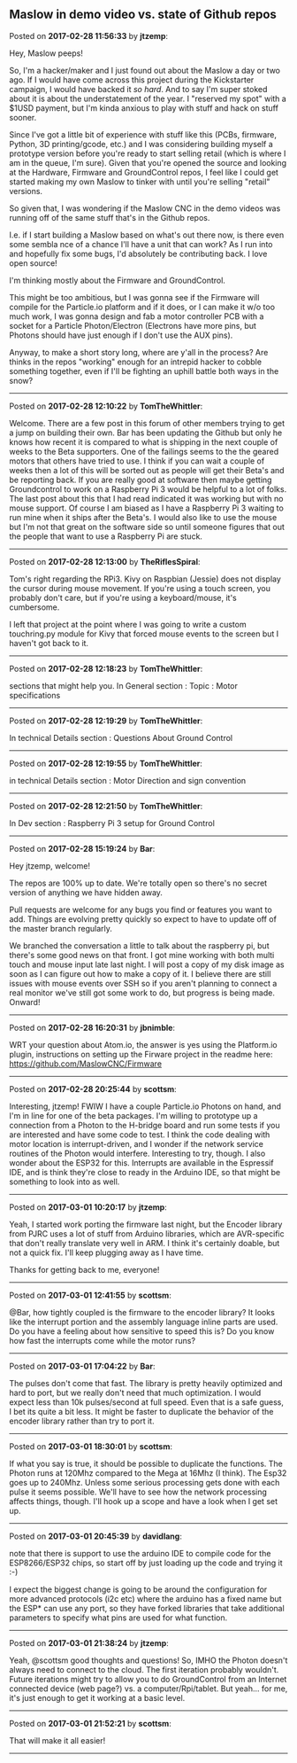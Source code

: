 ## Maslow in demo video vs. state of Github repos
Posted on **2017-02-28 11:56:33** by **jtzemp**:

Hey, Maslow peeps!

So, I'm a hacker/maker and I just found out about the Maslow a day or two ago. If I would have come across this project during the Kickstarter campaign, I would have backed it _so hard_. And to say I'm super stoked about it is about the understatement of the year. I "reserved my spot" with a $1USD payment, but I'm kinda anxious to play with stuff and hack on stuff sooner.

Since I've got a little bit of experience with stuff like this (PCBs, firmware, Python, 3D printing/gcode, etc.) and I was considering building myself a prototype version before you're ready to start selling retail (which is where I am in the queue, I'm sure). Given that you're opened the source and looking at the Hardware, Firmware and GroundControl repos, I feel like I could get started making my own Maslow to tinker with until you're selling "retail" versions.

So given that, I was wondering if the Maslow CNC in the demo videos was running off of the same stuff that's in the Github repos. 

I.e. if I start building a Maslow based on what's out there now, is there even some sembla nce of a chance I'll have a unit that can work? As I run into and hopefully fix some bugs, I'd absolutely be contributing back. I love open source!

I'm thinking mostly about the Firmware and GroundControl.

This might be too ambitious, but I was gonna see if the Firmware will compile for the Particle.io platform and if it does, or I can make it w/o too much work, I was gonna design and fab a motor controller PCB with a socket for a Particle Photon/Electron (Electrons have more pins, but Photons should have just enough if I don't use the AUX pins).

Anyway, to make a short story long, where are y'all in the process? Are thinks in the repos "working" enough for an intrepid hacker to cobble something together, even if I'll be fighting an uphill battle both ways in the snow?

---

Posted on **2017-02-28 12:10:22** by **TomTheWhittler**:

Welcome. There are a few post in this forum of other members trying to get a jump on building their own. Bar has been updating the Github but only he knows how recent it is compared to what is shipping in the next couple of weeks to the Beta supporters. One of the failings seems to the the geared motors that others have tried to use. I think if you can wait a couple of weeks then a lot of this will be sorted out as people will get their Beta's and be reporting back.
 If you are really good at software then maybe getting Groundcontrol to work on a Raspberry Pi 3 would be helpful to a lot of folks. The last post about this that I had read indicated it was working but with no mouse support. Of course I am biased as I have a Raspberry Pi 3 waiting to run mine when it ships after the Beta's. I would also like to use the mouse but I'm not that great on the software side so until someone figures that out the people that want to use a Raspberry Pi are stuck.

---

Posted on **2017-02-28 12:13:00** by **TheRiflesSpiral**:

Tom's right regarding the RPi3. Kivy on Raspbian (Jessie) does not display the cursor during mouse movement. If you're using a touch screen, you probably don't care, but if you're using a keyboard/mouse, it's cumbersome.

I left that project at the point where I was going to write a custom touchring.py module for Kivy that forced mouse events to the screen but I haven't got back to it.

---

Posted on **2017-02-28 12:18:23** by **TomTheWhittler**:

sections that might help you.
In General section : Topic : Motor specifications

---

Posted on **2017-02-28 12:19:29** by **TomTheWhittler**:

In technical Details section : Questions About Ground Control

---

Posted on **2017-02-28 12:19:55** by **TomTheWhittler**:

in technical Details section : Motor Direction and sign convention

---

Posted on **2017-02-28 12:21:50** by **TomTheWhittler**:

In Dev section : Raspberry Pi 3 setup for Ground Control

---

Posted on **2017-02-28 15:19:24** by **Bar**:

Hey jtzemp, welcome!

The repos are 100% up to date. We're totally open so there's no secret version of anything we have hidden away. 

Pull requests are welcome for any bugs you find or features you want to add. Things are evolving pretty quickly so expect to have to update off of the master branch regularly. 

We branched the conversation a little to talk about the raspberry pi, but there's some good news on that front. I got mine working with both multi touch and mouse input late last night. I will post a copy of my disk image as soon as I can figure out how to make a copy of it. I believe there are still issues with mouse events over SSH so if you aren't planning to connect a real monitor we've still got some work to do, but progress is being made. Onward!

---

Posted on **2017-02-28 16:20:31** by **jbnimble**:

WRT your question about Atom.io, the answer is yes using the Platform.io plugin, instructions on setting up the Firware project in the readme here: https://github.com/MaslowCNC/Firmware

---

Posted on **2017-02-28 20:25:44** by **scottsm**:

Interesting, jtzemp! FWIW I have a couple Particle.io Photons on hand, and I'm in line for one of the beta packages. I'm willing to prototype up a connection from a Photon to the H-bridge board and run some tests if you are interested and have some code to test. I think the code dealing with motor location is interrupt-driven, and I wonder if the network service routines of the Photon would interfere. Interesting to try, though.
 I also wonder about the ESP32 for this. Interrupts are available in the Espressif IDE, and is think they're close to ready in the Arduino IDE, so that might be something to look into as well.

---

Posted on **2017-03-01 10:20:17** by **jtzemp**:

Yeah, I started work porting the firmware last night, but the Encoder library from PJRC uses a lot of stuff from Arduino libraries, which are AVR-specific that don't really translate very well in ARM. I think it's certainly doable, but not a quick fix. I'll keep plugging away as I have time. 

Thanks for getting back to me, everyone!

---

Posted on **2017-03-01 12:41:55** by **scottsm**:

@Bar, how tightly coupled is the firmware to the encoder library? It looks like the interrupt portion and the assembly language inline parts are used. Do you have a feeling about how sensitive to speed this is? Do you know how fast the interrupts come while the motor runs?

---

Posted on **2017-03-01 17:04:22** by **Bar**:

The pulses don't come that fast. The library is pretty heavily optimized and hard to port, but we really don't need that much optimization. I would expect less than 10k pulses/second at full speed. Even that is a safe guess, I bet its quite a bit less. It might be faster to duplicate the behavior of the encoder library rather than try to port it.

---

Posted on **2017-03-01 18:30:01** by **scottsm**:

If what you say is true, it should be possible to duplicate the functions. The Photon runs at 120Mhz compared to the Mega at 16Mhz (I think). The Esp32 goes up to 240Mhz. Unless some serious processing gets done with each pulse it seems possible. We'll have to see how the network processing affects things, though.
 I'll hook up a scope and have a look when I get set up.

---

Posted on **2017-03-01 20:45:39** by **davidlang**:

note that there is support to use the arduino IDE to compile code for the ESP8266/ESP32 chips, so start off by just loading up the code and trying it :-)

I expect the biggest change is going to be around the configuration for more advanced protocols (i2c etc) where the arduino has a fixed name but the ESP* can use any port, so they have forked libraries that take additional parameters to specify what pins are used for what function.

---

Posted on **2017-03-01 21:38:24** by **jtzemp**:

Yeah, @scottsm good thoughts and questions! So, IMHO the Photon doesn't always need to connect to the cloud. The first iteration probably wouldn't. Future iterations might try to allow you to do GroundControl from an Internet connected device (web page?) vs. a computer/Rpi/tablet. But yeah... for me, it's just enough to get it working at a basic level.

---

Posted on **2017-03-01 21:52:21** by **scottsm**:

That will make it all easier!

---


